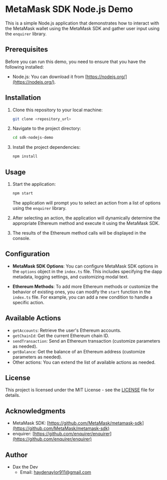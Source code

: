 # MetaMask SDK Node.js Demo

This is a simple Node.js application that demonstrates how to interact with the MetaMask wallet using the MetaMask SDK and gather user input using the `enquirer` library.

## Prerequisites

Before you can run this demo, you need to ensure that you have the following installed:

- Node.js: You can download it from [https://nodejs.org/](https://nodejs.org/).

## Installation

1. Clone this repository to your local machine:

   ```bash
   git clone <repository_url>
   ```

2. Navigate to the project directory:

   ```bash
   cd sdk-nodejs-demo
   ```

3. Install the project dependencies:

   ```bash
   npm install
   ```

## Usage

1. Start the application:

   ```bash
   npm start
   ```

   The application will prompt you to select an action from a list of options using the `enquirer` library.

2. After selecting an action, the application will dynamically determine the appropriate Ethereum method and execute it using the MetaMask SDK.

3. The results of the Ethereum method calls will be displayed in the console.

## Configuration

- **MetaMask SDK Options**: You can configure MetaMask SDK options in the `options` object in the `index.ts` file. This includes specifying the dapp metadata, logging settings, and customizing modal text.

- **Ethereum Methods**: To add more Ethereum methods or customize the behavior of existing ones, you can modify the `start` function in the `index.ts` file. For example, you can add a new condition to handle a specific action.

## Available Actions

- `getAccounts`: Retrieve the user's Ethereum accounts.
- `getChainId`: Get the current Ethereum chain ID.
- `sendTransaction`: Send an Ethereum transaction (customize parameters as needed).
- `getBalance`: Get the balance of an Ethereum address (customize parameters as needed).
- Other actions: You can extend the list of available actions as needed.

## License

This project is licensed under the MIT License - see the [LICENSE](LICENSE) file for details.

## Acknowledgments

- MetaMask SDK: [https://github.com/MetaMask/metamask-sdk](https://github.com/MetaMask/metamask-sdk)
- enquirer: [https://github.com/enquirer/enquirer](https://github.com/enquirer/enquirer)

## Author

- Dax the Dev
  - Email: haydenaylor911@gmail.com